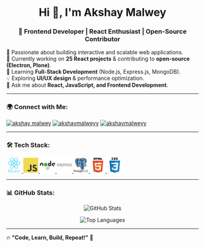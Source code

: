 <h1 align="center">Hi 👋, I'm Akshay Malwey</h1>
<h3 align="center">🚀 Frontend Developer | React Enthusiast | Open-Source Contributor</h3>

🎯 Passionate about building interactive and scalable web applications.  
🔭 Currently working on **25 React projects** & contributing to **open-source (Electron, Plone)**.  
🌱 Learning **Full-Stack Development** (Node.js, Express.js, MongoDB).  
💡 Exploring **UI/UX design** & performance optimization.  
💬 Ask me about **React, JavaScript, and Frontend Development**.  

---

### 🌍 Connect with Me:  
<p align="left">
<a href="https://linkedin.com/in/akshaymalwey" target="blank"><img align="center" src="https://raw.githubusercontent.com/rahuldkjain/github-profile-readme-generator/master/src/images/icons/Social/linked-in-alt.svg" alt="akshay malwey" height="30" width="40" /></a>
<a href="https://instagram.com/akshaymalweyy" target="blank"><img align="center" src="https://raw.githubusercontent.com/rahuldkjain/github-profile-readme-generator/master/src/images/icons/Social/instagram.svg" alt="akshaymalweyy" height="30" width="40" /></a>
<a href="https://www.leetcode.com/akshaymalweyy" target="blank"><img align="center" src="https://raw.githubusercontent.com/rahuldkjain/github-profile-readme-generator/master/src/images/icons/Social/leet-code.svg" alt="akshaymalweyy" height="30" width="40" /></a>
</p>

---

### 🛠️ Tech Stack:
<p align="left">
  <a href="https://react.dev/" target="_blank" rel="noreferrer"> 
    <img src="https://raw.githubusercontent.com/devicons/devicon/master/icons/react/react-original-wordmark.svg" alt="react" width="40" height="40"/> 
  </a> 
  <a href="https://developer.mozilla.org/en-US/docs/Web/JavaScript" target="_blank" rel="noreferrer"> 
    <img src="https://raw.githubusercontent.com/devicons/devicon/master/icons/javascript/javascript-original.svg" alt="javascript" width="40" height="40"/> 
  </a>
  <a href="https://nodejs.org" target="_blank" rel="noreferrer"> 
    <img src="https://raw.githubusercontent.com/devicons/devicon/master/icons/nodejs/nodejs-original-wordmark.svg" alt="nodejs" width="40" height="40"/> 
  </a>
  <a href="https://expressjs.com" target="_blank" rel="noreferrer"> 
    <img src="https://raw.githubusercontent.com/devicons/devicon/master/icons/express/express-original-wordmark.svg" alt="express" width="40" height="40"/> 
  </a> 
  <a href="https://www.postgresql.org" target="_blank" rel="noreferrer"> 
    <img src="https://raw.githubusercontent.com/devicons/devicon/master/icons/postgresql/postgresql-original-wordmark.svg" alt="postgresql" width="40" height="40"/> 
  </a> 
  <a href="https://www.w3.org/html/" target="_blank" rel="noreferrer"> 
    <img src="https://raw.githubusercontent.com/devicons/devicon/master/icons/html5/html5-original-wordmark.svg" alt="html5" width="40" height="40"/> 
  </a>
  <a href="https://www.w3schools.com/css/" target="_blank" rel="noreferrer"> 
    <img src="https://raw.githubusercontent.com/devicons/devicon/master/icons/css3/css3-original-wordmark.svg" alt="css3" width="40" height="40"/> 
  </a> 
</p>

---

### 📊 GitHub Stats:
<p align="center">
  <img src="https://github-readme-stats.vercel.app/api?username=akshaymalwey&show_icons=true&theme=radical" alt="GitHub Stats" />
</p>
<p align="center">
  <img src="https://github-readme-stats.vercel.app/api/top-langs?username=akshaymalwey&show_icons=true&locale=en&layout=compact&theme=radical" alt="Top Languages" />
</p>

---

🔥 **"Code, Learn, Build, Repeat!"** 🚀  

